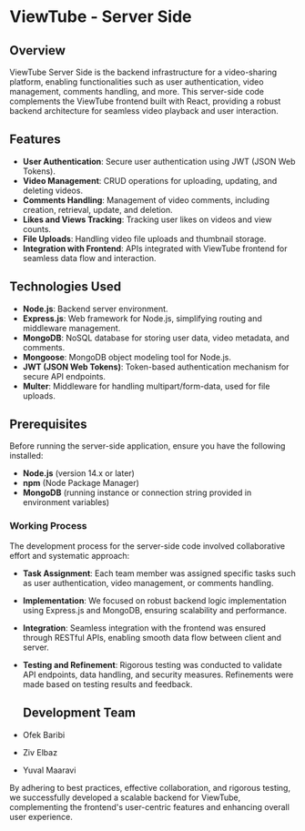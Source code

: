 # ViewTube - Server Side

## Overview
ViewTube Server Side is the backend infrastructure for a video-sharing platform, enabling functionalities such as user authentication, video management, comments handling, and more. This server-side code complements the ViewTube frontend built with React, providing a robust backend architecture for seamless video playback and user interaction.

## Features
- **User Authentication**: Secure user authentication using JWT (JSON Web Tokens).
- **Video Management**: CRUD operations for uploading, updating, and deleting videos.
- **Comments Handling**: Management of video comments, including creation, retrieval, update, and deletion.
- **Likes and Views Tracking**: Tracking user likes on videos and view counts.
- **File Uploads**: Handling video file uploads and thumbnail storage.
- **Integration with Frontend**: APIs integrated with ViewTube frontend for seamless data flow and interaction.

## Technologies Used
- **Node.js**: Backend server environment.
- **Express.js**: Web framework for Node.js, simplifying routing and middleware management.
- **MongoDB**: NoSQL database for storing user data, video metadata, and comments.
- **Mongoose**: MongoDB object modeling tool for Node.js.
- **JWT (JSON Web Tokens)**: Token-based authentication mechanism for secure API endpoints.
- **Multer**: Middleware for handling multipart/form-data, used for file uploads.

## Prerequisites
Before running the server-side application, ensure you have the following installed:
- **Node.js** (version 14.x or later)
- **npm** (Node Package Manager)
- **MongoDB** (running instance or connection string provided in environment variables)

### Working Process
The development process for the server-side code involved collaborative effort and systematic approach:
- **Task Assignment**: Each team member was assigned specific tasks such as user authentication, video management, or comments handling.
- **Implementation**: We focused on robust backend logic implementation using Express.js and MongoDB, ensuring scalability and performance.
- **Integration**: Seamless integration with the frontend was ensured through RESTful APIs, enabling smooth data flow between client and server.
- **Testing and Refinement**: Rigorous testing was conducted to validate API endpoints, data handling, and security measures. Refinements were made based on testing results and feedback.

  ## Development Team
- Ofek Baribi
- Ziv Elbaz
- Yuval Maaravi

By adhering to best practices, effective collaboration, and rigorous testing, we successfully developed a scalable backend for ViewTube, complementing the frontend's user-centric features and enhancing overall user experience.


